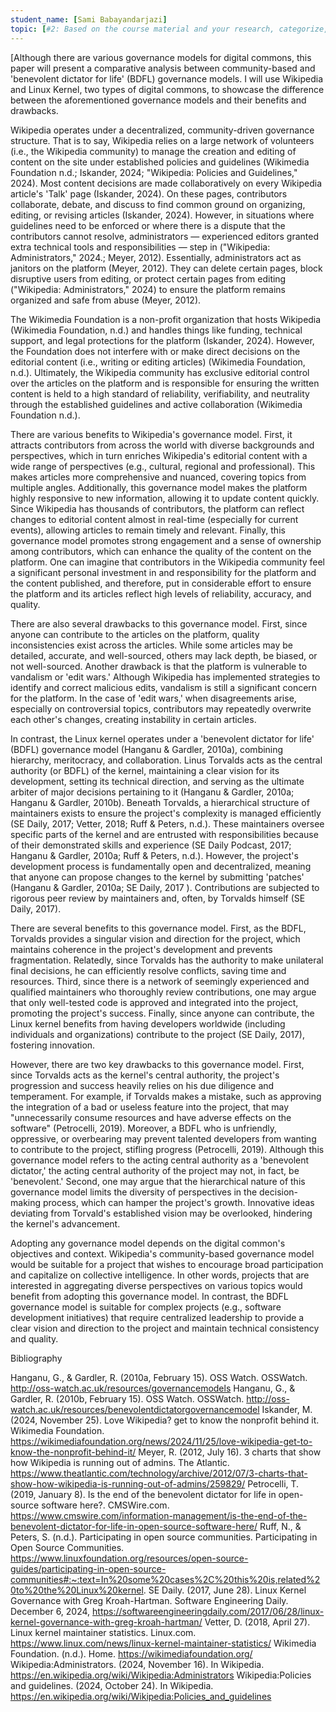 ```yaml
---
student_name: [Sami Babayandarjazi]
topic: [#2: Based on the course material and your research, categorize, analyze, and weigh benefits and drawbacks of the different governance models for digital commons. ]
---
```

[Although there are various governance models for digital commons, this paper will present a comparative analysis between community-based and 'benevolent dictator for life' (BDFL) governance models. I will use Wikipedia and Linux Kernel, two types of digital commons, to showcase the difference between the aforementioned governance models and their benefits and drawbacks.  

Wikipedia operates under a decentralized, community-driven governance structure. That is to say, Wikipedia relies on a large network of volunteers (i.e., the Wikipedia community) to manage the creation and editing of content on the site under established policies and guidelines (Wikimedia Foundation n.d.; Iskander, 2024; "Wikipedia: Policies and Guidelines," 2024). Most content decisions are made collaboratively on every Wikipedia article's 'Talk' page (Iskander, 2024). On these pages, contributors collaborate, debate, and discuss to find common ground on organizing, editing, or revising articles (Iskander, 2024). However, in situations where guidelines need to be enforced or where there is a dispute that the contributors cannot resolve, administrators — experienced editors granted extra technical tools and responsibilities — step in ("Wikipedia: Administrators," 2024.; Meyer, 2012). Essentially, administrators act as janitors on the platform (Meyer, 2012). They can delete certain pages, block disruptive users from editing, or protect certain pages from editing ("Wikipedia: Administrators," 2024) to ensure the platform remains organized and safe from abuse (Meyer, 2012). 

The Wikimedia Foundation is a non-profit organization that hosts Wikipedia (Wikimedia Foundation, n.d.) and handles things like funding, technical support, and legal protections for the platform (Iskander, 2024). However, the Foundation does not interfere with or make direct decisions on the editorial content (i.e., writing or editing articles) (Wikimedia Foundation, n.d.). Ultimately, the Wikipedia community has exclusive editorial control over the articles on the platform and is responsible for ensuring the written content is held to a high standard of reliability, verifiability, and neutrality through the established guidelines and active collaboration (Wikimedia Foundation n.d.). 

There are various benefits to Wikipedia's governance model. First, it attracts contributors from across the world with diverse backgrounds and perspectives, which in turn enriches Wikipedia's editorial content with a wide range of perspectives (e.g., cultural, regional and professional). This makes articles more comprehensive and nuanced, covering topics from multiple angles. Additionally, this governance model makes the platform highly responsive to new information, allowing it to update content quickly. Since Wikipedia has thousands of contributors, the platform can reflect changes to editorial content almost in real-time (especially for current events), allowing articles to remain timely and relevant. Finally, this governance model promotes strong engagement and a sense of ownership among contributors, which can enhance the quality of the content on the platform. One can imagine that contributors in the Wikipedia community feel a significant personal investment in and responsibility for the platform and the content published, and therefore, put in considerable effort to ensure the platform and its articles reflect high levels of reliability, accuracy, and quality. 

There are also several drawbacks to this governance model. First, since anyone can contribute to the articles on the platform, quality inconsistencies exist across the articles. While some articles may be detailed, accurate, and well-sourced, others may lack depth, be biased, or not well-sourced. Another drawback is that the platform is vulnerable to vandalism or 'edit wars.' Although Wikipedia has implemented strategies to identify and correct malicious edits, vandalism is still a significant concern for the platform. In the case of 'edit wars,' when disagreements arise, especially on controversial topics, contributors may repeatedly overwrite each other's changes, creating instability in certain articles. 

In contrast, the Linux kernel operates under a 'benevolent dictator for life' (BDFL) governance model (Hanganu & Gardler, 2010a), combining hierarchy, meritocracy, and collaboration. Linus Torvalds acts as the central authority (or BDFL) of the kernel, maintaining a clear vision for its development, setting its technical direction, and serving as the ultimate arbiter of major decisions pertaining to it (Hanganu & Gardler, 2010a; Hanganu & Gardler, 2010b). Beneath Torvalds, a hierarchical structure of maintainers exists to ensure the project's complexity is managed efficiently (SE Daily, 2017; Vetter, 2018; Ruff & Peters, n.d.). These maintainers oversee specific parts of the kernel and are entrusted with responsibilities because of their demonstrated skills and experience (SE Daily Podcast, 2017; Hanganu & Gardler, 2010a; Ruff & Peters, n.d.). However, the project's development process is fundamentally open and decentralized, meaning that anyone can propose changes to the kernel by submitting 'patches' (Hanganu & Gardler, 2010a; SE Daily, 2017 ). Contributions are subjected to rigorous peer review by maintainers and, often, by Torvalds himself (SE Daily, 2017).

There are several benefits to this governance model. First, as the BDFL, Torvalds provides a singular vision and direction for the project, which maintains coherence in the project's development and prevents fragmentation. Relatedly, since Torvalds has the authority to make unilateral final decisions, he can efficiently resolve conflicts, saving time and resources. Third, since there is a network of seemingly experienced and qualified maintainers who thoroughly review contributions, one may argue that only well-tested code is approved and integrated into the project, promoting the project's success. Finally, since anyone can contribute, the Linux kernel benefits from having developers worldwide (including individuals and organizations) contribute to the project (SE Daily, 2017), fostering innovation.

However, there are two key drawbacks to this governance model. First, since Torvalds acts as the kernel's central authority, the project's progression and success heavily relies on his due diligence and temperament. For example, if Torvalds makes a mistake, such as approving the integration of a bad or useless feature into the project, that may "unnecessarily consume resources and have adverse effects on the software" (Petrocelli, 2019). Moreover, a BDFL who is unfriendly, oppressive, or overbearing may prevent talented developers from wanting to contribute to the project, stifling progress (Petrocelli, 2019). Although this governance model refers to the acting central authority as a 'benevolent dictator,' the acting central authority of the project may not, in fact, be 'benevolent.' Second, one may argue that the hierarchical nature of this governance model limits the diversity of perspectives in the decision-making process, which can hamper the project's growth. Innovative ideas deviating from Torvald's established vision may be overlooked, hindering the kernel's advancement.

Adopting any governance model depends on the digital common's objectives and context. Wikipedia's community-based governance model would be suitable for a project that wishes to encourage broad participation and capitalize on collective intelligence. In other words, projects that are interested in aggregating diverse perspectives on various topics would benefit from adopting this governance model. In contrast, the BDFL governance model is suitable for complex projects (e.g., software development initiatives) that require centralized leadership to provide a clear vision and direction to the project and maintain technical consistency and quality. 



Bibliography

Hanganu, G., & Gardler, R. (2010a, February 15). OSS Watch. OSSWatch. http://oss-watch.ac.uk/resources/governancemodels 
Hanganu, G., & Gardler, R. (2010b, February 15). OSS Watch. OSSWatch. http://oss-watch.ac.uk/resources/benevolentdictatorgovernancemodel 
Iskander, M. (2024, November 25). Love Wikipedia? get to know the nonprofit behind it. Wikimedia Foundation. https://wikimediafoundation.org/news/2024/11/25/love-wikipedia-get-to-know-the-nonprofit-behind-it/ 
Meyer, R. (2012, July 16). 3 charts that show how Wikipedia is running out of admins. The Atlantic. https://www.theatlantic.com/technology/archive/2012/07/3-charts-that-show-how-wikipedia-is-running-out-of-admins/259829/ 
Petrocelli, T. (2019, January 8). Is the end of the benevolent dictator for life in open-source software here?. CMSWire.com. https://www.cmswire.com/information-management/is-the-end-of-the-benevolent-dictator-for-life-in-open-source-software-here/ 
Ruff, N., & Peters, S. (n.d.). Participating in open source communities. Participating in Open Source Communities. https://www.linuxfoundation.org/resources/open-source-guides/participating-in-open-source-communities#:~:text=In%20some%20cases%2C%20this%20is,related%20to%20the%20Linux%20kernel. 
SE Daily. (2017, June 28). Linux Kernel Governance with Greg Kroah-Hartman. Software Engineering Daily. December 6, 2024, https://softwareengineeringdaily.com/2017/06/28/linux-kernel-governance-with-greg-kroah-hartman/ 
Vetter, D. (2018, April 27). Linux kernel maintainer statistics. Linux.com. https://www.linux.com/news/linux-kernel-maintainer-statistics/ 
Wikimedia Foundation. (n.d.). Home. https://wikimediafoundation.org/ 
Wikipedia:Administrators. (2024, November 16). In Wikipedia. https://en.wikipedia.org/wiki/Wikipedia:Administrators
Wikipedia:Policies and guidelines. (2024, October 24). In Wikipedia. https://en.wikipedia.org/wiki/Wikipedia:Policies_and_guidelines

